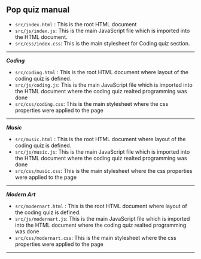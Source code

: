 ## **Pop quiz manual**

- ```src/index.html``` : This is the root HTML document
- ```src/js/index.js```: This is the main JavaScript file which is imported into the HTML document. 
- ```src/css/index.css```: This is the main stylesheet for Coding quiz section.
---
***Coding***
- ```src/coding.html``` : This is the root HTML document where layout of the coding quiz is defined.
- ```src/js/coding.js```: This is the main JavaScript file which is imported into the HTML document where the coding quiz realted programming was done
- ```src/css/coding.css```: This is the main stylesheet where the css properties were applied to the page
---
***Music***
- ```src/music.html``` : This is the root HTML document where layout of the coding quiz is defined.
- ```src/js/music.js```: This is the main JavaScript file which is imported into the HTML document where the coding quiz realted programming was done
- ```src/css/music.css```: This is the main stylesheet where the css properties were applied to the page
---
***Modern Art***
- ```src/modernart.html``` : This is the root HTML document where layout of the coding quiz is defined.
- ```src/js/modernart.js```: This is the main JavaScript file which is imported into the HTML document where the coding quiz realted programming was done
- ```src/css/modernart.css```: This is the main stylesheet where the css properties were applied to the page
---

